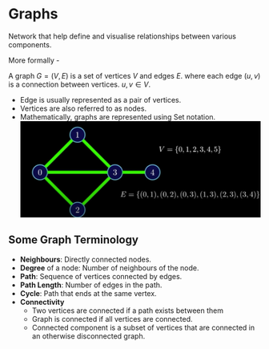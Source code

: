# Graphs

Network that help define and visualise relationships between various components.

More formally -

A graph $G = (V, E)$ is a set of vertices $V$ and edges $E$.
    where each edge $(u,v)$ is a connection between vertices. $u, v \in V$.

- Edge is usually represented as a pair of vertices.
- Vertices are also referred to as nodes.
- Mathematically, graphs are represented using Set notation.
  ![Set Notation for graph](../attachments/Graph-image.png)

## Some Graph Terminology

- **Neighbours**: Directly connected nodes.
- **Degree** of a node: Number of neighbours of the node.
- **Path**: Sequence of vertices connected by edges.
- **Path Length**: Number of edges in the path.
- **Cycle**: Path that ends at the same vertex.
- **Connectivity**
  - Two vertices are connected if a path exists between them
  - Graph is connected if all vertices are connected.
  - Connected component is a subset of vertices that are connected in an otherwise disconnected graph.
